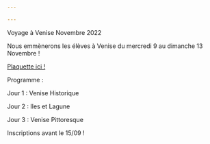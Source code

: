 ```yaml
---

---
```

Voyage à Venise Novembre 2022

Nous emmènerons les élèves à Venise du mercredi 9 au dimanche 13 Novembre !

[Plaquette ici !](/uploads/voyage-a-venise-oct-22-plaquette.pdf)

Programme : 

Jour 1 : Venise Historique 

Jour 2 : Iles et Lagune 

Jour 3 : Venise Pittoresque 

Inscriptions avant le 15/09 !
